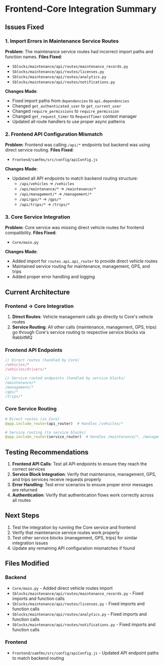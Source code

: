 # Frontend-Core Integration Summary

## Issues Fixed

### 1. Import Errors in Maintenance Service Routes

**Problem**: The maintenance service routes had incorrect import paths and function names.
**Files Fixed**:

- `Sblocks/maintenance/api/routes/maintenance_records.py`
- `Sblocks/maintenance/api/routes/licenses.py`
- `Sblocks/maintenance/api/routes/analytics.py`
- `Sblocks/maintenance/api/routes/notifications.py`

**Changes Made**:

- Fixed import paths from `dependencies` to `api.dependencies`
- Changed `get_authenticated_user` to `get_current_user`
- Changed `require_permissions` to `require_permission`
- Changed `get_request_timer` to `RequestTimer` context manager
- Updated all route handlers to use proper async patterns

### 2. Frontend API Configuration Mismatch

**Problem**: Frontend was calling `/api/*` endpoints but backend was using direct service routing.
**Files Fixed**:

- `Frontend/samfms/src/config/apiConfig.js`

**Changes Made**:

- Updated all API endpoints to match backend routing structure:
  - `/api/vehicles` → `/vehicles`
  - `/api/maintenance/*` → `/maintenance/*`
  - `/api/management/*` → `/management/*`
  - `/api/gps/*` → `/gps/*`
  - `/api/trips/*` → `/trips/*`

### 3. Core Service Integration

**Problem**: Core service was missing direct vehicle routes for frontend compatibility.
**Files Fixed**:

- `Core/main.py`

**Changes Made**:

- Added import for `routes.api.api_router` to provide direct vehicle routes
- Maintained service routing for maintenance, management, GPS, and trips
- Added proper error handling and logging

## Current Architecture

### Frontend → Core Integration

1. **Direct Routes**: Vehicle management calls go directly to Core's vehicle routes
2. **Service Routing**: All other calls (maintenance, management, GPS, trips) go through Core's service routing to respective service blocks via RabbitMQ

### Frontend API Endpoints

```javascript
// Direct routes (handled by Core)
/vehicles/*
/vehicles/drivers/*

// Service-routed endpoints (handled by service blocks)
/maintenance/*
/management/*
/gps/*
/trips/*
```

### Core Service Routing

```python
# Direct routes (in Core)
@app.include_router(api_router)  # Handles /vehicles/*

# Service routing (to service blocks)
@app.include_router(service_router)  # Handles /maintenance/*, /management/*, etc.
```

## Testing Recommendations

1. **Frontend API Calls**: Test all API endpoints to ensure they reach the correct services
2. **Service Block Integration**: Verify that maintenance, management, GPS, and trips services receive requests properly
3. **Error Handling**: Test error scenarios to ensure proper error messages are returned
4. **Authentication**: Verify that authentication flows work correctly across all routes

## Next Steps

1. Test the integration by running the Core service and frontend
2. Verify that maintenance service routes work properly
3. Test other service blocks (management, GPS, trips) for similar integration issues
4. Update any remaining API configuration mismatches if found

## Files Modified

### Backend

- `Core/main.py` - Added direct vehicle routes import
- `Sblocks/maintenance/api/routes/maintenance_records.py` - Fixed imports and function calls
- `Sblocks/maintenance/api/routes/licenses.py` - Fixed imports and function calls
- `Sblocks/maintenance/api/routes/analytics.py` - Fixed imports and function calls
- `Sblocks/maintenance/api/routes/notifications.py` - Fixed imports and function calls

### Frontend

- `Frontend/samfms/src/config/apiConfig.js` - Updated API endpoint paths to match backend routing
